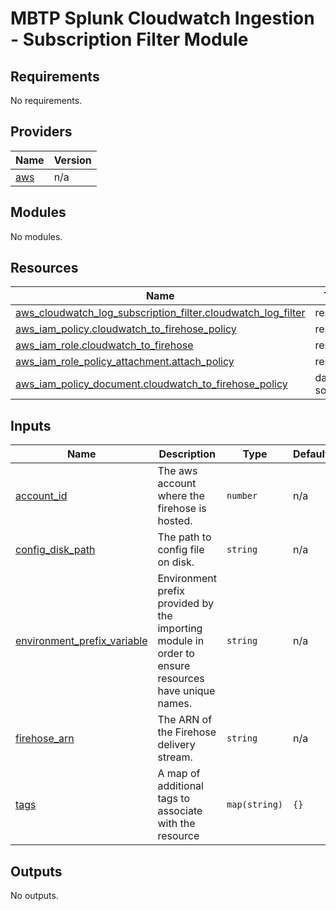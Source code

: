 # MBTP Splunk Cloudwatch Ingestion - Subscription Filter Module

<!-- BEGIN_TF_DOCS -->
## Requirements

No requirements.

## Providers

| Name | Version |
|------|---------|
| <a name="provider_aws"></a> [aws](#provider\_aws) | n/a |

## Modules

No modules.

## Resources

| Name | Type |
|------|------|
| [aws_cloudwatch_log_subscription_filter.cloudwatch_log_filter](https://registry.terraform.io/providers/hashicorp/aws/latest/docs/resources/cloudwatch_log_subscription_filter) | resource |
| [aws_iam_policy.cloudwatch_to_firehose_policy](https://registry.terraform.io/providers/hashicorp/aws/latest/docs/resources/iam_policy) | resource |
| [aws_iam_role.cloudwatch_to_firehose](https://registry.terraform.io/providers/hashicorp/aws/latest/docs/resources/iam_role) | resource |
| [aws_iam_role_policy_attachment.attach_policy](https://registry.terraform.io/providers/hashicorp/aws/latest/docs/resources/iam_role_policy_attachment) | resource |
| [aws_iam_policy_document.cloudwatch_to_firehose_policy](https://registry.terraform.io/providers/hashicorp/aws/latest/docs/data-sources/iam_policy_document) | data source |

## Inputs

| Name | Description | Type | Default | Required |
|------|-------------|------|---------|:--------:|
| <a name="input_account_id"></a> [account\_id](#input\_account\_id) | The aws account where the firehose is hosted. | `number` | n/a | yes |
| <a name="input_config_disk_path"></a> [config\_disk\_path](#input\_config\_disk\_path) | The path to config file on disk. | `string` | n/a | yes |
| <a name="input_environment_prefix_variable"></a> [environment\_prefix\_variable](#input\_environment\_prefix\_variable) | Environment prefix provided by the importing module in order to ensure resources have unique names. | `string` | n/a | yes |
| <a name="input_firehose_arn"></a> [firehose\_arn](#input\_firehose\_arn) | The ARN of the Firehose delivery stream. | `string` | n/a | yes |
| <a name="input_tags"></a> [tags](#input\_tags) | A map of additional tags to associate with the resource | `map(string)` | `{}` | no |

## Outputs

No outputs.
<!-- END_TF_DOCS -->
